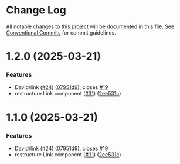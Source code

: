 # Change Log

All notable changes to this project will be documented in this file.
See [Conventional Commits](https://conventionalcommits.org) for commit guidelines.

# 1.2.0 (2025-03-21)


### Features

* David/link ([#24](https://github.com/Flash-Global66/b2b-ui-framework/issues/24)) ([07951d9](https://github.com/Flash-Global66/b2b-ui-framework/commit/07951d918a6e79be7e2cb89d6f1632dbb3a5ecc0)), closes [#19](https://github.com/Flash-Global66/b2b-ui-framework/issues/19)
* restructure Link component ([#31](https://github.com/Flash-Global66/b2b-ui-framework/issues/31)) ([2ee531c](https://github.com/Flash-Global66/b2b-ui-framework/commit/2ee531ce9e9621282e1f3bc64a3a40e0587a0990))





# 1.1.0 (2025-03-21)


### Features

* David/link ([#24](https://github.com/Flash-Global66/b2b-ui-framework/issues/24)) ([07951d9](https://github.com/Flash-Global66/b2b-ui-framework/commit/07951d918a6e79be7e2cb89d6f1632dbb3a5ecc0)), closes [#19](https://github.com/Flash-Global66/b2b-ui-framework/issues/19)
* restructure Link component ([#31](https://github.com/Flash-Global66/b2b-ui-framework/issues/31)) ([2ee531c](https://github.com/Flash-Global66/b2b-ui-framework/commit/2ee531ce9e9621282e1f3bc64a3a40e0587a0990))
